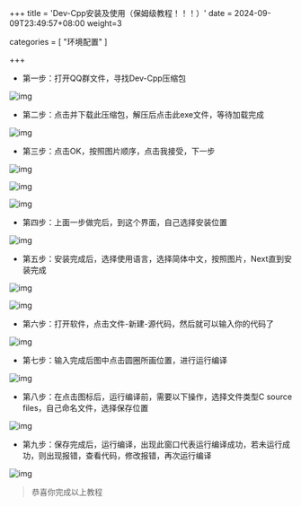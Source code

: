 +++
title = 'Dev-Cpp安装及使用（保姆级教程！！！）'
date = 2024-09-09T23:49:57+08:00
weight=3

categories = [
    "环境配置"
]


+++

+ 第一步：打开QQ群文件，寻找Dev-Cpp压缩包

![img](/images/posts/Dev-Cpp安装/0.png)

+ 第二步：点击并下载此压缩包，解压后点击此exe文件，等待加载完成

![img](/images/posts/Dev-Cpp安装/1.png)

+ 第三步：点击OK，按照图片顺序，点击我接受，下一步

![img](/images/posts/Dev-Cpp安装/2.png)

![img](/images/posts/Dev-Cpp安装/3.png)

![img](/images/posts/Dev-Cpp安装/4.png)

+ 第四步：上面一步做完后，到这个界面，自己选择安装位置

![img](/images/posts/Dev-Cpp安装/5.png)
+ 第五步：安装完成后，选择使用语言，选择简体中文，按照图片，Next直到安装完成

![img](/images/posts/Dev-Cpp安装/6.png)

![img](/images/posts/Dev-Cpp安装/7.png)

+ 第六步：打开软件，点击文件-新建-源代码，然后就可以输入你的代码了

![img](/images/posts/Dev-Cpp安装/8.png)

+ 第七步：输入完成后图中点击圆圈所画位置，进行运行编译

![img](/images/posts/Dev-Cpp安装/9.png)

+ 第八步：在点击图标后，运行编译前，需要以下操作，选择文件类型C source files，自己命名文件，选择保存位置

![img](/images/posts/Dev-Cpp安装/10.png)

+ 第九步：保存完成后，运行编译，出现此窗口代表运行编译成功，若未运行成功，则出现报错，查看代码，修改报错，再次运行编译

![img](/images/posts/Dev-Cpp安装/11.png)

> 恭喜你完成以上教程